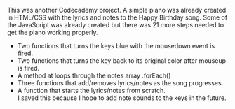 This was another Codecademy project. A simple piano was already created in HTML/CSS with the lyrics and notes to the Happy Birthday song. Some of the JavaScript was already created but there was 21 more steps needed to get the piano working properly.
* Two functions that turns the keys blue with the mousedown event is fired.
* Two functions that turns the key back to its original color after mouseup is fired.
* A method at loops through the notes array .forEach()
* Three functions that add/removes lyrics/notes as the song progresses. 
* A function that starts the lyrics/notes from scratch.\
I saved this because I hope to add note sounds to the keys in the future.
